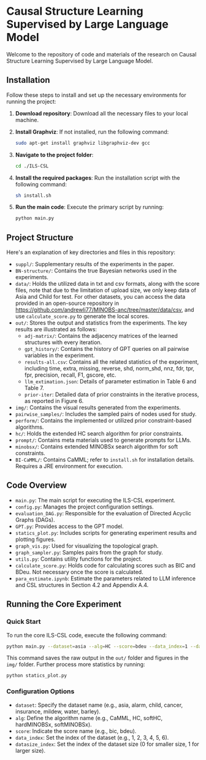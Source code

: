 # Causal Structure Learning Supervised by Large Language Model

Welcome to the repository of code and materials of the research on Causal Structure Learning Supervised by Large Language Model.

## Installation

Follow these steps to install and set up the necessary environments for running the project:

1. **Download repository**: Download all the necessary files to your local machine.

2. **Install Graphviz**: If not installed, run the following command:

   ```bash
   sudo apt-get install graphviz libgraphviz-dev gcc
   ```

3. **Navigate to the project folder**:

   ```bash
   cd ./ILS-CSL
   ```

4. **Install the required packages**: Run the installation script with the following command:

   ```bash
   sh install.sh
   ```

5. **Run the main code**: Execute the primary script by running:

   ```bash
   python main.py
   ```

## Project Structure

Here's an explanation of key directories and files in this repository:

- `suppl/`: Supplementary results of the experiments in the paper.
- `BN-structure/`: Contains the true Bayesian networks used in the experiments.
- `data/`: Holds the utilized data in txt and csv formats, along with the score files, note that due to the limitation of upload size, we only keep data of Asia and Child for test.
  For other datasets, you can access the data provided in an open-source repository in https://github.com/andrewli77/MINOBS-anc/tree/master/data/csv, and use `calculate_score.py` to generate the local scores.
- `out/`: Stores the output and statistics from the experiments. The key results are illustrated as follows:
  - `adj-matrix/`: Contains the adjacency matrices of the learned structures with every iteration.
  - `gpt_history/`: Contains the history of GPT queries on all pairwise variables in the experiment.
  - `results-all.csv`: Contains all the related statistics of the experiment, including time, extra, missing, reverse, shd, norm_shd, nnz, fdr, tpr, fpr, precision, recall, F1, gscore, etc.
  - `llm_extimation.json`: Details of parameter estimation in Table 6 and Table 7.
  - `prior-iter`: Detailed data of prior constraints in the iterative process, as reported in Figure 6.
- `img/`: Contains the visual results generated from the experiments.
- `pairwise_samples/`: Includes the sampled pairs of nodes used for study.
- `perform/`: Contains the implemented or utilized prior constraint-based algorithms.
- `hc/`: Holds the extended HC search algorithm for prior constraints.
- `prompt/`: Contains meta materials used to generate prompts for LLMs.
- `minobsx/`: Contains extended MINOBSx search algorithm for soft constraints.
- `BI-CaMML/`: Contains CaMML; refer to `install.sh` for installation details. Requires a JRE environment for execution.

## Code Overview

- `main.py`: The main script for executing the ILS-CSL experiment.
- `config.py`: Manages the project configuration settings.
- `evaluation_DAG.py`: Responsible for the evaluation of Directed Acyclic Graphs (DAGs).
- `GPT.py`: Provides access to the GPT model.
- `statics_plot.py`: Includes scripts for generating experiment results and plotting figures.
- `graph_vis.py`: Used for visualizing the topological graph.
- `graph_sampler.py`: Samples pairs from the graph for study.
- `utils.py`: Contains utility functions for the project.
- `calculate_score.py`: Holds code for calculating scores such as BIC and BDeu. Not necessary once the score is calculated.
- `para_estimate.ipynb`: Estimate the parameters related to LLM inference and CSL structures in Section 4.2 and Appendix A.4.

## Running the Core Experiment

### Quick Start

To run the core ILS-CSL code, execute the following command:

```bash
python main.py --dataset=asia --alg=HC --score=bdeu --data_index=1 --datasize_index=0
```

This command saves the raw output in the `out/` folder and figures in the `img/` folder. Further process more statistics by running:

```bash
python statics_plot.py
```

### Configuration Options

- `dataset`: Specify the dataset name (e.g., asia, alarm, child, cancer, insurance, mildew, water, barley).
- `alg`: Define the algorithm name (e.g., CaMML, HC, softHC, hardMINOBSx, softMINOBSx).
- `score`: Indicate the score name (e.g., bic, bdeu).
- `data_index`: Set the index of the dataset (e.g., 1, 2, 3, 4, 5, 6).
- `datasize_index`: Set the index of the dataset size (0 for smaller size, 1 for larger size).
